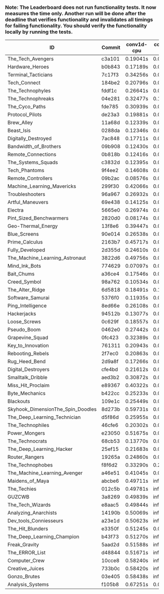 ### Note: The Leaderboard does not run functionality tests. It now measures the time only. Another run will be done after the deadline that verifies functionality and invalidates all timings for failing functionality. You should verify the functionality locally by running the tests.

|ID|Commit|conv1d-cpu|conv1d-gpu|DWSPConv2D-gpu|gemm-gpu|avg|
|-|-|-|-|-|-|-|
|The_Tech_Avengers|c3a101|0.19041s|0.06231s|3.09537s|1.90763s|1.31393s|
|Hardware_Heroes|b0b843|0.17189s|0.07725s|3.06863s|1.94544s|1.31580s|
|Terminal_Tacticians|7c17f3|0.34256s|0.06695s|3.10164s|1.94109s|1.36306s|
|Tech_Connect|184be2|0.20796s|0.07068s|3.10112s|2.08105s|1.36520s|
|The_Technophyles|fddf1c|0.26641s|0.04761s|3.21069s|1.95961s|1.37108s|
|The_Technophreaks|04e281|0.32477s|0.13930s|3.11361s|1.92844s|1.37653s|
|The_Cyco_Paths|fde785|0.30939s|0.07052s|3.27039s|2.02703s|1.41933s|
|Protocol_Pilots|de23a3|0.19881s|0.07737s|3.25956s|2.19527s|1.43275s|
|Brew_Alley|11a68d|0.12339s|0.04919s|3.41438s|2.15091s|1.43447s|
|Beast_Isis|0288da|0.12346s|0.09498s|3.45443s|2.10847s|1.44533s|
|Digitally_Destroyed|7ac848|0.17711s|0.06841s|3.38668s|2.15635s|1.44713s|
|Bandwidth_of_Brothers|09b908|0.12430s|0.07201s|3.41456s|2.19222s|1.45077s|
|Remote_Connections|0b818b|0.12416s|0.04975s|3.45330s|2.19093s|1.45454s|
|The_Systems_Squads|c3832d|0.12395s|0.04704s|3.46875s|2.18026s|1.45500s|
|Tech_Phantoms|9f4ee2|0.14608s|0.09015s|3.43284s|2.18938s|1.46461s|
|Remote_Controllers|09b2ac|0.08576s|0.04724s|3.68315s|2.04513s|1.46532s|
|Machine_Learning_Mavericks|299f30|0.42066s|0.07432s|3.11477s|2.25989s|1.46741s|
|Troubleshooters|96a967|0.26932s|0.06366s|3.44307s|2.09549s|1.46789s|
|Artful_Maneuvers|69e438|0.14125s|0.07861s|3.42049s|2.26246s|1.47570s|
|Electra|5665e0|0.26974s|0.06865s|3.41410s|2.16732s|1.47995s|
|Pint_Sized_Benchwarmers|2820d0|0.08174s|0.07274s|3.38770s|2.44464s|1.49671s|
|Geo-Thermal_Energy|13f8e6|0.39447s|0.07587s|3.36891s|2.15782s|1.49927s|
|Blue_Screens|90e014|0.26538s|0.06614s|3.40709s|2.28943s|1.50701s|
|Prime_Calculus|2163b7|0.45717s|0.06915s|3.41524s|2.14203s|1.52090s|
|Fully_Developed|2d355d|0.24610s|0.06750s|3.10021s|2.69784s|1.52791s|
|The_Machine_Learning_Astronaut|3822d6|0.49756s|0.08814s|3.27098s|2.28902s|1.53643s|
|Mind_Ink_Bots|774629|0.07097s|0.06950s|3.63929s|2.39572s|1.54387s|
|Bait_Chums|a36ce4|0.17546s|0.09195s|3.63972s|2.27867s|1.54645s|
|Creed_Symbol|98a762|0.10534s|0.05360s|3.70505s|2.32914s|1.54828s|
|The_Alter_Ridge|6d5818|0.18491s|0.12334s|3.73770s|2.17711s|1.55576s|
|Software_Samurai|5376f0|0.11935s|0.04788s|3.11244s|2.94736s|1.55676s|
|Ping_Intelligence|8ed66e|0.26108s|0.06206s|3.75470s|2.17931s|1.56429s|
|Hackerjacks|94512b|0.13077s|0.07281s|3.73797s|2.39440s|1.58399s|
|Loose_Screws|0c629f|0.18557s|0.08351s|3.73938s|2.37546s|1.59598s|
|Pseudo_Boom|0462e0|0.27442s|0.05323s|3.72894s|2.41391s|1.61763s|
|Grapevine_Squad|0fc423|0.32389s|0.07777s|3.76200s|2.31373s|1.61935s|
|Key_to_Innovation|761311|0.20943s|0.05442s|3.79688s|2.42100s|1.62043s|
|Rebooting_Rebels|2f7ec0|0.20863s|0.07639s|3.73121s|2.49809s|1.62858s|
|Rug_Heed_Bend|2d9a8f|0.17266s|0.06409s|3.68468s|2.63013s|1.63789s|
|Digital_Destroyers|cfe4bd|0.21612s|0.08463s|3.72877s|2.53196s|1.64037s|
|Smalltalk_Dribble|aed3b2|0.30872s|0.07719s|3.72552s|2.46167s|1.64327s|
|Miss_Hit_Proclaim|e89367|0.40322s|0.08016s|3.73906s|2.38991s|1.65309s|
|Byte_Mechanics|b422cc|0.25233s|0.06775s|3.74756s|2.72424s|1.69797s|
|Blackouts|109e1c|0.25449s|0.07860s|3.80596s|2.73859s|1.71941s|
|Skyhook_DimensionThe_Spin_Doodles|8d273b|0.59731s|0.07034s|3.39123s|2.90006s|1.73973s|
|The_Deep_Learning_Technician|d5f86d|0.25955s|0.06817s|3.01604s|4.52547s|1.96731s|
|The_Technophiles|46cfe6|0.20302s|0.06672s|3.10291s|4.60852s|1.99529s|
|Power_Mongers|e23050|0.51675s|0.05524s|3.41352s|5.04253s|2.25701s|
|The_Technocrats|68cb53|0.13770s|0.08862s|3.20766s|5.89933s|2.33333s|
|The_Deep_Learning_Hacker|25ef15|0.21683s|0.07409s|infs|4.80291s|infs|
|Router_Rangers|19265a|0.24860s|0.07194s|5.12954s|infs|infs|
|The_Technophobes|f8f6d2|0.33290s|0.20121s|infs|1.94891s|infs|
|The_Machine_Learning_Avenger|a46e51|0.41045s|0.06203s|infs|4.75364s|infs|
|Maidens_of_Maya|abcbe6|0.49711s|infs|infs|4.65915s|infs|
|The_Techies|012c5b|0.49781s|infs|infs|4.67560s|infs|
|GUZCWB|3a8269|0.49839s|infs|infs|4.66627s|infs|
|The_Tech_Wizards|e8aac5|0.49844s|infs|infs|4.65873s|infs|
|Analyzing_Anarchists|14190b|0.50069s|infs|infs|4.67848s|infs|
|Dev_tools_Conniesseurs|a23e1d|0.50623s|infs|infs|4.79395s|infs|
|The_Hit_Blunders|e3350f|0.51245s|0.07943s|infs|5.02256s|infs|
|The_Deep_Learning_Champion|b43f73|0.51270s|infs|infs|4.72186s|infs|
|Freak_Gravity|5aad2d|0.51588s|infs|infs|4.82984s|infs|
|The_ERROR_List|d48844|0.51671s|infs|infs|4.80619s|infs|
|Computer_Crew|10cce8|0.58240s|infs|infs|4.99549s|infs|
|Creative_Juices|733b0c|0.58420s|infs|infs|5.03936s|infs|
|Gonzo_Brutes|03e405|0.58438s|infs|infs|5.01257s|infs|
|Analysis_Systems|f105b8|0.67251s|0.05275s|infs|infs|infs|
